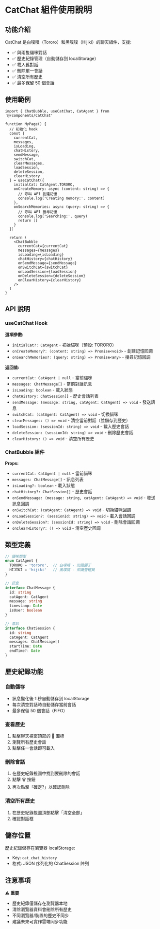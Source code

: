 # CatChat 組件使用說明

## 功能介紹

CatChat 是白噗噗（Tororo）和黑噗噗（Hijiki）的聊天組件，支援:

- ✅ 與兩隻貓咪對話
- ✅ 歷史紀錄管理（自動儲存到 localStorage）
- ✅ 載入舊對話
- ✅ 刪除單一會話
- ✅ 清空所有歷史
- ✅ 最多保留 50 個會話

## 使用範例

```tsx
import { ChatBubble, useCatChat, CatAgent } from '@/components/CatChat'

function MyPage() {
  // 初始化 hook
  const {
    currentCat,
    messages,
    isLoading,
    chatHistory,
    sendMessage,
    switchCat,
    clearMessages,
    loadSession,
    deleteSession,
    clearHistory
  } = useCatChat({
    initialCat: CatAgent.TORORO,
    onCreateMemory: async (content: string) => {
      // 呼叫 API 創建記憶
      console.log('Creating memory:', content)
    },
    onSearchMemories: async (query: string) => {
      // 呼叫 API 搜尋記憶
      console.log('Searching:', query)
      return []
    }
  })

  return (
    <ChatBubble
      currentCat={currentCat}
      messages={messages}
      isLoading={isLoading}
      chatHistory={chatHistory}
      onSendMessage={sendMessage}
      onSwitchCat={switchCat}
      onLoadSession={loadSession}
      onDeleteSession={deleteSession}
      onClearHistory={clearHistory}
    />
  )
}
```

## API 說明

### useCatChat Hook

**選項參數:**
- `initialCat?: CatAgent` - 初始貓咪（預設: TORORO）
- `onCreateMemory?: (content: string) => Promise<void>` - 創建記憶回調
- `onSearchMemories?: (query: string) => Promise<any>` - 搜尋記憶回調

**返回值:**
- `currentCat: CatAgent | null` - 當前貓咪
- `messages: ChatMessage[]` - 當前對話訊息
- `isLoading: boolean` - 載入狀態
- `chatHistory: ChatSession[]` - 歷史會話列表
- `sendMessage: (message: string, catAgent: CatAgent) => void` - 發送訊息
- `switchCat: (catAgent: CatAgent) => void` - 切換貓咪
- `clearMessages: () => void` - 清空當前對話（並儲存到歷史）
- `loadSession: (sessionId: string) => void` - 載入歷史會話
- `deleteSession: (sessionId: string) => void` - 刪除歷史會話
- `clearHistory: () => void` - 清空所有歷史

### ChatBubble 組件

**Props:**
- `currentCat: CatAgent | null` - 當前貓咪
- `messages: ChatMessage[]` - 訊息列表
- `isLoading?: boolean` - 載入狀態
- `chatHistory?: ChatSession[]` - 歷史會話
- `onSendMessage: (message: string, catAgent: CatAgent) => void` - 發送訊息回調
- `onSwitchCat: (catAgent: CatAgent) => void` - 切換貓咪回調
- `onLoadSession?: (sessionId: string) => void` - 載入會話回調
- `onDeleteSession?: (sessionId: string) => void` - 刪除會話回調
- `onClearHistory?: () => void` - 清空歷史回調

## 類型定義

```typescript
// 貓咪類型
enum CatAgent {
  TORORO = 'tororo',  // 白噗噗 - 知識園丁
  HIJIKI = 'hijiki'   // 黑噗噗 - 知識管理員
}

// 訊息
interface ChatMessage {
  id: string
  catAgent: CatAgent
  message: string
  timestamp: Date
  isUser: boolean
}

// 會話
interface ChatSession {
  id: string
  catAgent: CatAgent
  messages: ChatMessage[]
  startTime: Date
  endTime?: Date
}
```

## 歷史紀錄功能

### 自動儲存
- 訊息變化後 1 秒自動儲存到 localStorage
- 每次清空對話時自動儲存當前會話
- 最多保留 50 個會話（FIFO）

### 查看歷史
1. 點擊聊天視窗頂部的 📜 圖標
2. 瀏覽所有歷史會話
3. 點擊任一會話即可載入

### 刪除會話
1. 在歷史紀錄視圖中找到要刪除的會話
2. 點擊 🗑️ 按鈕
3. 再次點擊「確定?」以確認刪除

### 清空所有歷史
1. 在歷史紀錄視圖頂部點擊「清空全部」
2. 確認對話框

## 儲存位置

歷史紀錄儲存在瀏覽器 localStorage:
- Key: `cat_chat_history`
- 格式: JSON 序列化的 ChatSession 陣列

## 注意事項

⚠️ **重要**
- 歷史紀錄僅儲存在瀏覽器本地
- 清除瀏覽器資料會刪除所有歷史
- 不同瀏覽器/裝置的歷史不同步
- 建議未來可實作雲端同步功能
